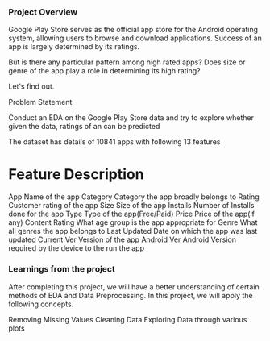 ### Project Overview

 Google Play Store serves as the official app store for the Android operating system, allowing users to browse and download applications. Success of an app is largely determined by its ratings.

But is there any particular pattern among high rated apps? Does size or genre of the app play a role in determining its high rating?

Let's find out.

Problem Statement

Conduct an EDA on the Google Play Store data and try to explore whether given the data, ratings of an can be predicted


The dataset has details of 10841 apps with following 13 features

# Feature	Description
App	Name of the app
Category	Category the app broadly belongs to
Rating	Customer rating of the app
Size	Size of the app
Installs	Number of Installs done for the app
Type	Type of the app(Free/Paid)
Price	Price of the app(if any)
Content Rating	What age group is the app appropriate for
Genre	What all genres the app belongs to
Last Updated	Date on which the app was last updated
Current Ver	Version of the app
Android Ver	Android Version required by the device to the run the app


### Learnings from the project

 After completing this project, we will have a better understanding of certain methods of EDA and Data Preprocessing. In this project, we will apply the following concepts.

Removing Missing Values
Cleaning Data
Exploring Data through various plots


